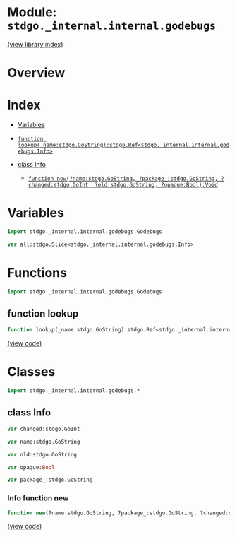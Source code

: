 # Module: `stdgo._internal.internal.godebugs`

[(view library index)](../../../stdgo.md)


# Overview


# Index


- [Variables](<#variables>)

- [`function lookup(_name:stdgo.GoString):stdgo.Ref<stdgo._internal.internal.godebugs.Info>`](<#function-lookup>)

- [class Info](<#class-info>)

  - [`function new(?name:stdgo.GoString, ?package_:stdgo.GoString, ?changed:stdgo.GoInt, ?old:stdgo.GoString, ?opaque:Bool):Void`](<#info-function-new>)

# Variables


```haxe
import stdgo._internal.internal.godebugs.Godebugs
```


```haxe
var all:stdgo.Slice<stdgo._internal.internal.godebugs.Info>
```


# Functions


```haxe
import stdgo._internal.internal.godebugs.Godebugs
```


## function lookup


```haxe
function lookup(_name:stdgo.GoString):stdgo.Ref<stdgo._internal.internal.godebugs.Info>
```


[\(view code\)](<./Godebugs.hx#L22>)


# Classes


```haxe
import stdgo._internal.internal.godebugs.*
```


## class Info


```haxe
var changed:stdgo.GoInt
```


```haxe
var name:stdgo.GoString
```


```haxe
var old:stdgo.GoString
```


```haxe
var opaque:Bool
```


```haxe
var package_:stdgo.GoString
```


### Info function new


```haxe
function new(?name:stdgo.GoString, ?package_:stdgo.GoString, ?changed:stdgo.GoInt, ?old:stdgo.GoString, ?opaque:Bool):Void
```


[\(view code\)](<./Godebugs.hx#L10>)


